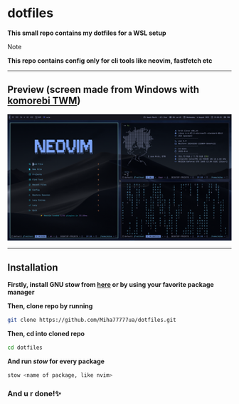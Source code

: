 # dotfiles

**This small repo contains my dotfiles for a WSL setup**
> [!NOTE]
> **This repo contains config only for cli tools like neovim, fastfetch etc** 

---

## Preview (screen made from Windows with [komorebi TWM](https://github.com/LGUG2Z/komorebi))

![screenshot](./preview/preview.png)

---

## Installation

**Firstly, install GNU stow from [here](https://www.gnu.org/software/stow/) or by using your favorite package manager**

**Then, clone repo by running**

```bash
git clone https://github.com/Miha77777ua/dotfiles.git
```

**Then, cd into cloned repo**

```bash
cd dotfiles
```

**And run *stow* for every package**

```bash
stow <name of package, like nvim>
```

### And u r done!✨
